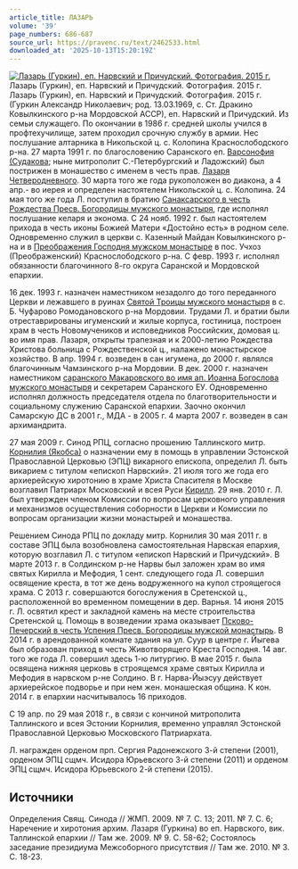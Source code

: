 ```yaml
---
article_title: ЛАЗАРЬ
volume: '39'
page_numbers: 686-687
source_url: https://pravenc.ru/text/2462533.html
downloaded_at: '2025-10-13T15:20:19Z'
---
```


[![Лазарь (Гуркин), еп. Нарвский и Причудский. Фотография. 2015 г.](https://pravenc.ru/data/2019/08/18/1236505316/i200.jpg "Кликните для увеличения картинки")](https://pravenc.ru/data/2019/08/18/1236505316/i400.jpg)Лазарь (Гуркин), еп. Нарвский и Причудский. Фотография. 2015 г.  
Лазарь (Гуркин), еп. Нарвский и Причудский. Фотография. 2015 г.(Гуркин Александр Николаевич; род. 13.03.1969, с. Ст. Дракино Ковылкинского р-на Мордовской АССР), еп. Нарвский и Причудский. Из семьи служащего. По окончании в 1986 г. средней школы учился в профтехучилище, затем проходил срочную службу в армии. Нес послушание алтарника в Никольской ц. с. Колопина Краснослободского р-на. 27 марта 1991 г. по благословению Саранского еп. [Варсонофия (Судакова](<https://pravenc.ru/text/Варсонофия (Судакова.html>); ныне митрополит С.-Петербургский и Ладожский) был пострижен в монашество с именем в честь прав. [Лазаря Четверодневного](<https://pravenc.ru/text/Лазаря Четверодневного.html>). 30 марта того же года рукоположен во диакона, а 4 апр.- во иерея и определен настоятелем Никольской ц. с. Колопина. 24 мая того же года Л. поступил в братию [Санаксарского в честь Рождества Пресв. Богородицы мужского монастыря](<https://pravenc.ru/text/Санаксарского в честь Рождества Пресв  Богородицы мужского монастыря.html>), где исполнял послушание келаря и эконома. С 24 нояб. 1992 г. был настоятелем прихода в честь иконы Божией Матери «Достойно есть» в родном селе. Одновременно служил в церкви с. Казенный Майдан Ковылкинского р-на и в [Преображения Господня мужском монастыре](<https://pravenc.ru/text/Преображения Господня мужском монастыре.html>) в пос. Учхоз (Преображенский) Краснослободского р-на. С февр. 1993 г. исполнял обязанности благочинного 8-го округа Саранской и Мордовской епархии.

16 дек. 1993 г. назначен наместником незадолго до того переданного Церкви и лежавшего в руинах [Святой Троицы мужского монастыря](<https://pravenc.ru/text/Святой Троицы мужского монастыря.html>) в с. Б. Чуфарово Ромодановского р-на Мордовии. Трудами Л. и братии были отреставрированы игуменский и жилые корпуса, гостиница, построен храм в честь Новомучеников и исповедников Российских, домовая ц. во имя прав. Лазаря, открыты трапезная и к 2000-летию Рождества Христова больница с Рождественской ц., налажено монастырское хозяйство. В апр. 1994 г. возведен в сан игумена, до 2000 г. являлся благочинным Чамзинского р-на Мордовии. В дек. 2000 г. назначен наместником [саранского Макаровского во имя ап. Иоанна Богослова мужского монастыря](<https://pravenc.ru/text/саранского Макаровского во имя ап  Иоанна Богослова мужского монастыря.html>) и секретарем Саранского ЕУ. Одновременно исполнял должность председателя отдела по благотворительности и социальному служению Саранской епархии. Заочно окончил Самарскую ДС в 2001 г., МДА - в 2005 г. 4 марта 2007 г. возведен в сан архимандрита.

27 мая 2009 г. Синод РПЦ, согласно прошению Таллинского митр. [Корнилия (Якобса)](<https://pravenc.ru/text/Корнилия (Якобса).html>) о назначении ему в помощь в управлении Эстонской Православной Церковью (ЭПЦ) викарного епископа, определил Л. быть викарием с титулом «епископ Нарвский». 21 июля того же года его архиерейскую хиротонию в храме Христа Спасителя в Москве возглавил Патриарх Московский и всея Руси [Кирилл](https://pravenc.ru/text/Кирилл.html). 29 янв. 2010 г. Л. был утвержден членом Комиссии по вопросам церковного управления и механизмов осуществления соборности в Церкви и 
Комиссии по вопросам организации жизни монастырей и монашества.

Решением Синода РПЦ по докладу митр. Корнилия 30 мая 2011 г. в составе ЭПЦ была возобновлена самостоятельная Нарвская епархия, которую возглавил Л. с титулом «епископ Нарвский и Причудский». В марте 2013 г. в Солдинском р-не Нарвы был заложен храм во имя святых Кирилла и Мефодия, 1 сент. следующего года Л. совершил освящение креста, в тот же день водруженного на купол строящегося храма. С 2013 г. совершаются богослужения в Сретенской ц., расположенной во временном помещении в дер. Варнья. 14 июня 2015 г. Л. освятил крест и закладной камень на месте строительства Сретенской ц. Помощь в возведении храма оказывает [Псково-Печерский в честь Успения Пресв. Богородицы мужской монастырь](<https://pravenc.ru/text/Псково-Печерский в честь Успения Пресв  Богородицы мужской монастырь.html>). В 2014 г. в арендованной комнате здания на ул. Суур в центре г. Йыгева был образован приход в честь Животворящего Креста Господня. 14 авг. того же года Л. совершил здесь 1-ю литургию. В мае 2015 г. была освящена нижняя церковь в строящемся храме святых Кирилла и Мефодия в нарвском р-не Солдино. В г. Нарва-Йыэсуу действует архиерейское подворье и при нем жен. монашеская община. К кон. 2014 г. в епархии насчитывалось 16 приходов.

С 19 апр. по 29 мая 2018 г., в связи с кончиной митрополита Таллинского и всея Эстонии Корнилия, временно управлял Эстонской Православной Церковью Московского Патриархата.

Л. награжден орденом прп. Сергия Радонежского 3-й степени (2001), орденом ЭПЦ сщмч. Исидора Юрьевского 3-й степени (2011) и орденом ЭПЦ сщмч. Исидора Юрьевского 2-й степени (2015).

## Источники

Определения Свящ. Синода // ЖМП. 2009. № 7. С. 13; 2011. № 7. С. 6; Наречение и хиротония архим. Лазаря (Гуркина) во еп. Нарвского, вик. Таллинской епархии // Там же. 2009. № 9. С. 58-62; Состоялось заседание президиума Межсоборного присутствия // Там же. 2010. № 3. С. 18-23.

